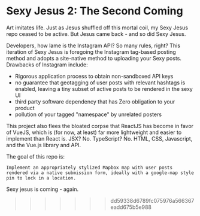 # Sexy Jesus 2: The Second Coming

Art imitates life. Just as Jesus shuffled off this mortal coil, my Sexy Jesus repo ceased to be active. But Jesus came back - and so did Sexy Jesus.

Developers, how lame is the Instagram API? So many rules, right? This iteration of Sexy Jesus is foregoing the Instagram tag-based posting method and adopts a site-native method to uploading your Sexy posts. Drawbacks of Instagram include:

* Rigorous application process to obtain non-sandboxed API keys
* no guarantee that geotagging of user posts with relevant hashtags is enabled, leaving a tiny subset of active posts to be rendered in the sexy UI
* third party software dependency that has Zero obligation to your product
* pollution of your tagged "namespace" by unrelated posters

This project also flees the bloated corpse that ReactJS has become in favor of VueJS, which is (for now, at least) far more lightweight and easier to implement than React is. JSX? No. TypeScript? No. HTML, CSS, Javascript, and the Vue.js library and API.

The goal of this repo is:

`Implement an appropriately stylized Mapbox map with user posts rendered via a native submission form, ideally with a google-map style pin to lock in a location.`

Sexy jesus is coming - again.
>>>>>>> dd59338d6789fc075976a566367eadd675b5e988

